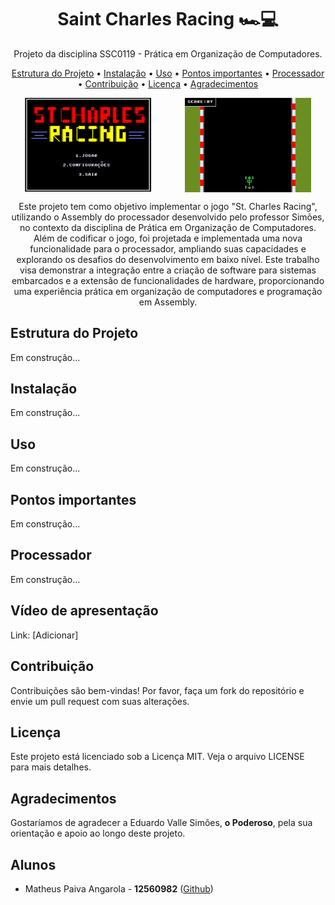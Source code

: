 <h1 align="center">Saint Charles Racing 🏎️💻</h1>
<p align="center"> Projeto da disciplina SSC0119 - Prática em Organização de Computadores. </p>

<p align="center">
  <a href="#estrutura-do-projeto">Estrutura do Projeto</a> • 
  <a href="#instalacao">Instalação</a> • 
  <a href="#uso">Uso</a> • 
  <a href="#pontos_importantes">Pontos importantes</a> •
  <a href="#processador">Processador</a> •
  <a href="#contribuindo">Contribuição</a> •
  <a href="#licenca">Licença</a> •
  <a href="#agradecimentos">Agradecimentos</a>
</p>

<p align="center">
   <img align="center" text-align="center" width="40%" style="margin-right:50px;" src="https://github.com/MatheusPaivaa/StCharles_Racing/blob/main/imgs/home.png">
   <img align="center" text-align="center" width="40%" src="https://github.com/MatheusPaivaa/StCharles_Racing/blob/main/imgs/game.png">
</p>

<p align="center">
Este projeto tem como objetivo implementar o jogo "St. Charles Racing", utilizando o Assembly do processador desenvolvido pelo professor Simões, no contexto da disciplina de Prática em Organização de Computadores. Além de codificar o jogo, foi projetada e implementada uma nova funcionalidade para o processador, ampliando suas capacidades e explorando os desafios do desenvolvimento em baixo nível. Este trabalho visa demonstrar a integração entre a criação de software para sistemas embarcados e a extensão de funcionalidades de hardware, proporcionando uma experiência prática em organização de computadores e programação em Assembly.
</p>

## <div id="estrutura-do-projeto"></div>Estrutura do Projeto

Em construção...

## <div id="instalacao"></div>Instalação

Em construção...

## <div id="uso"></div>Uso

Em construção...

## <div id="pontos_importantes"></div>Pontos importantes

Em construção...

## <div id="processador"></div>Processador

Em construção...

## <div id="video"></div>Vídeo de apresentação
Link: [Adicionar]

## <div id="contribuindo"></div>Contribuição
Contribuições são bem-vindas! Por favor, faça um fork do repositório e envie um pull request com suas alterações.

## <div id="licenca"></div>Licença
Este projeto está licenciado sob a Licença MIT. Veja o arquivo LICENSE para mais detalhes.

## <div id="acknowledgements"></div>Agradecimentos
Gostaríamos de agradecer a Eduardo Valle Simões, **o Poderoso**, pela sua orientação e apoio ao longo deste projeto.

## Alunos
- Matheus Paiva Angarola - **12560982** ([Github](https://github.com/MatheusPaivaa))
